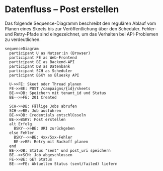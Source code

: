 # Datenfluss – Post erstellen

Das folgende Sequence-Diagramm beschreibt den regulären Ablauf vom Planen eines Skeets bis zur Veröffentlichung über den Scheduler. Fehler- und Retry-Pfade sind eingezeichnet, um das Verhalten bei API-Problemen zu verdeutlichen.

```mermaid
sequenceDiagram
  participant U as Nutzer:in (Browser)
  participant FE as Web-Frontend
  participant BE as Backend-API
  participant DB as Datenbank
  participant SCH as Scheduler
  participant BSKY as Bluesky API

  U->>FE: Skeet oder Thread planen
  FE->>BE: POST /campaigns/{id}/skeets
  BE->>DB: Speichern mit tenant_id und Status
  BE-->>FE: 201 Created

  SCH->>DB: Fällige Jobs abrufen
  SCH->>BE: Job ausführen
  BE->>DB: Credentials entschlüsseln
  BE->>BSKY: Post erstellen
  alt Erfolg
    BSKY-->>BE: URI zurückgeben
  else Fehler
    BSKY-->>BE: 4xx/5xx-Fehler
    BE->>BE: Retry mit Backoff planen
  end
  BE->>DB: Status "sent" und post_uri speichern
  BE-->>SCH: Job abgeschlossen
  FE->>BE: GET Status
  BE-->>FE: Aktuellen Status (sent/failed) liefern
```

